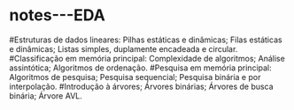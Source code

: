 # notes---EDA
#Estruturas de dados lineares: Pilhas estáticas e dinâmicas; Filas estáticas e dinâmicas; Listas simples, duplamente encadeada e circular.
#Classificação em memória principal: Complexidade de algoritmos; Análise assintótica; Algoritmos de ordenação.
#Pesquisa em memória principal: Algoritmos de pesquisa; Pesquisa sequencial; Pesquisa binária e por interpolação.
#Introdução à árvores; Árvores binárias; Árvores de busca binária; Árvore AVL.
